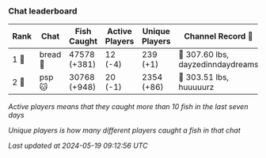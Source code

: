 ### Chat leaderboard
| Rank | Chat | Fish Caught | Active Players | Unique Players | Channel Record 🎊 |
|------|------|-------------|----------------|----------------|-------------------|
| 1 🥇  | bread 🍞 | 47578 (+381) | 12 (-4) | 239 (+1) | 🦑 307.60 lbs, dayzedinndaydreams |
| 2 🥈  | psp 🐱 | 30768 (+948) | 20 (-1) | 2354 (+86) | 🐳 303.51 lbs, huuuuurz |

_Active players means that they caught more than 10 fish in the last seven days_

_Unique players is how many different players caught a fish in that chat_

_Last updated at 2024-05-19 09:12:56 UTC_